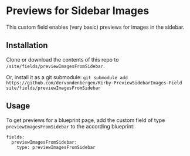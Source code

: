 # Previews for Sidebar Images

This custom field enables (very basic) previews for images in the sidebar.

## Installation

Clone or download the contents of this repo to `/site/fields/previewImagesFromSidebar`.

Or, install it as a git submodule: `git submodule add https://github.com/dervondenbergen/Kirby-PreviewSidebarImages-Field site/fields/previewImagesFromSidebar`

## Usage

To get previews for a blueprint page, add the custom field of type `previewImagesFromSidebar` to the according blueprint:

```
fields:
  previewImagesFromSidebar:
    type: previewImagesFromSidebar
```
